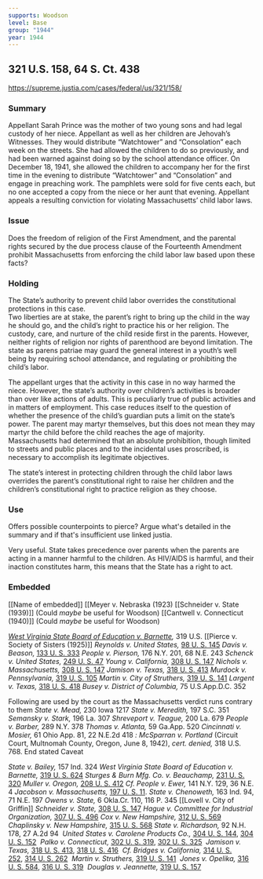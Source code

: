 ```yaml
---
supports: Woodson
level: Base
group: "1944"
year: 1944
---
```

## 321 U.S. 158, 64 S. Ct. 438

https://supreme.justia.com/cases/federal/us/321/158/

### Summary
Appellant Sarah Prince was the mother of two young sons and had legal custody of her niece. Appellant as well as her children are Jehovah’s Witnesses. They would distribute “Watchtower” and “Consolation” each week on the streets. She had allowed the children to do so previously, and had been warned against doing so by the school attendance officer. On December 18, 1941, she allowed the children to accompany her for the first time in the evening to distribute “Watchtower” and “Consolation” and engage in preaching work. The pamphlets were sold for five cents each, but no one accepted a copy from the niece or her aunt that evening. Appellant appeals a resulting conviction for violating Massachusetts’ child labor laws.
### Issue
Does the freedom of religion of the First Amendment, and the parental rights secured by the due process clause of the Fourteenth Amendment prohibit Massachusetts from enforcing the child labor law based upon these facts?
### Holding
The State’s authority to prevent child labor overrides the constitutional protections in this case.  
Two liberties are at stake, the parent’s right to bring up the child in the way he should go, and the child’s right to practice his or her religion. The custody, care, and nurture of the child reside first in the parents. However, neither rights of religion nor rights of parenthood are beyond limitation. The state as parens patriae may guard the general interest in a youth’s well being by requiring school attendance, and regulating or prohibiting the child’s labor.

The appellant urges that the activity in this case in no way harmed the niece. However, the state’s authority over children’s activities is broader than over like actions of adults. This is peculiarly true of public activities and in matters of employment. This case reduces itself to the question of whether the presence of the child’s guardian puts a limit on the state’s power. The parent may martyr themselves, but this does not mean they may martyr the child before the child reaches the age of majority. Massachusetts had determined that an absolute prohibition, though limited to streets and public places and to the incidental uses proscribed, is necessary to accomplish its legitimate objectives.

The state’s interest in protecting children through the child labor laws overrides the parent’s constitutional right to raise her children and the children’s constitutional right to practice religion as they choose.

### Use
Offers possible counterpoints to pierce? Argue what's detailed in the summary and if that's insufficient use linked justia.

Very useful. State takes precedence over parents when the parents are acting in a manner harmful to the children. As HIV/AIDS is harmful, and their inaction constitutes harm, this means that the State has a right to act.

### Embedded

[[Name of embedded]]
[[Meyer v. Nebraska (1923)
[[Schneider v. State (1939)]] (Could *maybe* be useful for Woodson)
[[Cantwell v. Connecticut (1940)]] (Could *maybe* be useful for Woodson)

_[West Virginia State Board of Education v. Barnette](https://supreme.justia.com/cases/federal/us/319/624/),_ 319 U.S.
[[Pierce v. Society of Sisters (1925)]]
_Reynolds v. United States,_ [98 U. S. 145](https://supreme.justia.com/cases/federal/us/98/145/)
_Davis v. Beason,_ [133 U. S. 333](https://supreme.justia.com/cases/federal/us/133/333/)
_People v. Pierson,_ 176 N.Y. 201, 68 N.E. 243
_Schenck v. United States,_ [249 U. S. 47](https://supreme.justia.com/cases/federal/us/249/47/)
_Young v. California,_ [308 U. S. 147](https://supreme.justia.com/cases/federal/us/308/147/)
_Nichols v. Massachusetts,_ [308 U. S. 147](https://supreme.justia.com/cases/federal/us/308/147/)
_Jamison v. Texas,_ [318 U. S. 413](https://supreme.justia.com/cases/federal/us/318/413/)
_Murdock v. Pennsylvania,_ [319 U. S. 105](https://supreme.justia.com/cases/federal/us/319/105/)
_Martin v. City of Struthers,_ [319 U. S. 141](https://supreme.justia.com/cases/federal/us/319/141/)
_Largent v. Texas,_ [318 U. S. 418](https://supreme.justia.com/cases/federal/us/318/418/)
_Busey v. District of Columbia,_ 75 U.S.App.D.C. 352

Following are used by the court as the Massachusetts verdict runs contrary to them
_State v. Mead,_ 230 Iowa 1217
_State v. Meredith,_ 197 S.C. 351
_Semansky v. Stark,_ 196 La. 307
_Shreveport v. Teague,_ 200 La. 679
_People v. Barber,_ 289 N.Y. 378
_Thomas v. Atlanta,_ 59 Ga.App. 520
_Cincinnati v. Mosier,_ 61 Ohio App. 81, 22 N.E.2d 418
_: McSparran v. Portland_ (Circuit Court, Multnomah County, Oregon, June 8, 1942), _cert. denied,_ 318 U.S. 768.
End stated Caveat

_State v. Bailey,_ 157 Ind. 324
_West Virginia State Board of Education v. Barnette,_ [319 U. S. 624](https://supreme.justia.com/cases/federal/us/319/624/)
_Sturges & Burn Mfg. Co. v. Beauchamp,_ [231 U. S. 320](https://supreme.justia.com/cases/federal/us/231/320/)
_Muller v. Oregon,_ [208 U. S. 412](https://supreme.justia.com/cases/federal/us/208/412/)
_Cf. People v. Ewer,_ 141 N.Y. 129, 36 N.E. 4
_Jacobson v. Massachusetts,_ [197 U. S. 11](https://supreme.justia.com/cases/federal/us/197/11/).
_State v. Chenoweth,_ 163 Ind. 94, 71 N.E. 197
_Owens v. State,_ 6 Okla.Cr. 110, 116 P. 345
[[Lovell v. City of Griffin]]
_Schneider v. State,_ [308 U. S. 147](https://supreme.justia.com/cases/federal/us/308/147/)
_Hague v. Committee for Industrial Organization,_ [307 U. S. 496](https://supreme.justia.com/cases/federal/us/307/496/)
_Cox v. New Hampshire,_ [312 U. S. 569](https://supreme.justia.com/cases/federal/us/312/569/)
_Chaplinsky v. New Hampshire,_ [315 U. S. 568](https://supreme.justia.com/cases/federal/us/315/568/)
_State v. Richardson,_ 92 N.H. 178, 27 A.2d 94
 _United States v. Carolene Products Co.,_ [304 U. S. 144](https://supreme.justia.com/cases/federal/us/304/144/), [304 U. S. 152](https://supreme.justia.com/cases/federal/us/304/144/#152)
 _Palko v. Connecticut,_ [302 U. S. 319](https://supreme.justia.com/cases/federal/us/302/319/), [302 U. S. 325](https://supreme.justia.com/cases/federal/us/302/319/#325)
 _Jamison v. Texas,_ [318 U. S. 413](https://supreme.justia.com/cases/federal/us/318/413/), [318 U. S. 416](https://supreme.justia.com/cases/federal/us/318/413/#416)
 _Cf. Bridges v. California,_ [314 U. S. 252](https://supreme.justia.com/cases/federal/us/314/252/), [314 U. S. 262](https://supreme.justia.com/cases/federal/us/314/252/#262)
 _Martin v. Struthers,_ [319 U. S. 141](https://supreme.justia.com/cases/federal/us/319/141/)
 _Jones v. Opelika,_ [316 U. S. 584](https://supreme.justia.com/cases/federal/us/316/584/), [316 U. S. 319](https://supreme.justia.com/cases/federal/us/316/317/#319)
 _Douglas v. Jeannette,_ [319 U. S. 157](https://supreme.justia.com/cases/federal/us/319/157/)